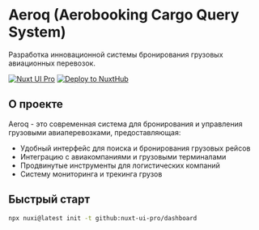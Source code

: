 # Aeroq (Aerobooking Cargo Query System)

Разработка инновационной системы бронирования грузовых авиационных перевозок.

[![Nuxt UI Pro](https://img.shields.io/badge/Made%20with-Nuxt%20UI%20Pro-00DC82?logo=nuxt&labelColor=020420)](https://ui.nuxt.com/pro)
[![Deploy to NuxtHub](https://img.shields.io/badge/Deploy%20to-NuxtHub-00DC82?logo=nuxt&labelColor=020420)](https://hub.nuxt.com/new?repo=nuxt-ui-pro/dashboard)

## О проекте

Aeroq - это современная система для бронирования и управления грузовыми авиаперевозками, предоставляющая:
- Удобный интерфейс для поиска и бронирования грузовых рейсов
- Интеграцию с авиакомпаниями и грузовыми терминалами
- Продвинутые инструменты для логистических компаний
- Систему мониторинга и трекинга грузов

## Быстрый старт

```bash [Terminal]
npx nuxi@latest init -t github:nuxt-ui-pro/dashboard
